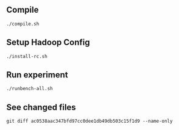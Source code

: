 

## Compile

```
./compile.sh
```

## Setup Hadoop Config

```
./install-rc.sh
```

## Run experiment

```
./runbench-all.sh
```

## See changed files

```
git diff ac0538aac347bfd97cc0dee1db49db503c15f1d9 --name-only
```
